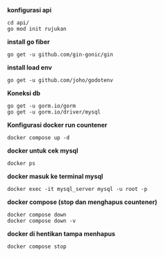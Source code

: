 **konfigurasi api**
``` 
cd api/ 
go mod init rujukan
```

**install go fiber**

```
go get -u github.com/gin-gonic/gin
```

**install load env**

``` 
go get -u github.com/joho/godotenv
```


**Koneksi db**

```
go get -u gorm.io/gorm
go get -u gorm.io/driver/mysql
```

**Konfigurasi docker run countener**

```
docker compose up -d
```

**docker untuk cek mysql**

```
docker ps
```

**docker masuk ke terminal mysql**

```
docker exec -it mysql_server mysql -u root -p
```

**docker compose (stop dan menghapus countener)**

```
docker compose down
docker compose down -v
```

**docker di hentikan tampa menhapus**

```
docker compose stop
```

